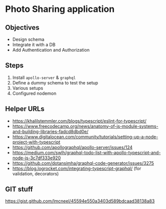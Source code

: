 # Photo Sharing application

## Objectives
- Design schema
- Integrate it with a DB
- Add Authentication and Authorization

## Steps

1. Install `apollo-server` & `graphql`
2. Define a dummy schema to test the setup
3. Various setups
4. Configured nodemon


## Helper URLs

- https://khalilstemmler.com/blogs/typescript/eslint-for-typescript/
- https://www.freecodecamp.org/news/anatomy-of-js-module-systems-and-building-libraries-fadcd8dbd0e/
- https://www.digitalocean.com/community/tutorials/setting-up-a-node-project-with-typescript
- https://github.com/apollographql/apollo-server/issues/124
- https://medium.com/swlh/graphql-todo-list-with-apollo-typescript-and-node-js-3c7df333e920
- https://github.com/dotansimha/graphql-code-generator/issues/3275
- https://blog.logrocket.com/integrating-typescript-graphql/ (for validation, decorators)

## GIT stuff
https://gist.github.com/lmcneel/45594e550a3403d589bdcaad38138a83